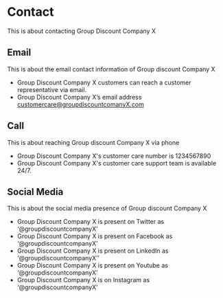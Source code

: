 # Contact

This is about contacting Group Discount Company X

## Email

This is about the email contact information of Group discount Company X

- Group Discount Company X customers can reach a customer representative via email.
- Group Discount Company X’s email address customercare@groupdiscountcomanyX.com

## Call

This is about reaching Group discount Company X via phone

- Group Discount Company X's customer care number is 1234567890
- Group Discount Company X's customer care support team is available 24/7.

## Social Media

This is about the social media presence of Group discount Company X

- Group Discount Company X is present on Twitter as ‘@groupdiscountcompanyX’
- Group Discount Company X is present on Facebook as ‘@groupdiscountcompanyX’
- Group Discount Company X is present on LinkedIn as ‘@groupdiscountcompanyX’’
- Group Discount Company X is present on Youtube as ‘@groupdiscountcompanyX’
- Group Discount Company X is on Instagram as ‘@groupdiscountcompanyX’